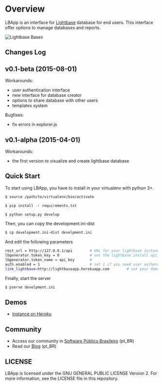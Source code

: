 

# Overview

LBApp is an interface for [Lightbase](http://lightbase.com.br) database for end users. This interface offer options to manage databases and reports. 

![Lightbase Bases](https://dl.dropboxusercontent.com/u/6061429/lightbase-docs/89056015.png)




## Changes Log

## v0.1-beta  (2015-08-01)

Workarounds:

  - user authentication interface
  - new interface for database creator
  - options to share database with other users
  - templates system

Bugfixes:

  - fix errors in explorer.js 

## v0.1-alpha  (2015-04-01)

Workarounds:

  - the first version to visualize and create lightbase database 


## Quick Start

To start using LBApp, you have to install in your virtualenv with python 3+. 


```bash
$ source /path/to/virtualenv/bin/activate
```

```bash
$ pip install -r requirements.txt
```


```bash
$ python setup.py develop
```

Then, you can copy the development.ini-dist 

```bash
$ cp development.ini-dist develpment.ini 
```

And edit the following parameters

```bash
rest_url = http://127.0.0.1/api        # URL for your lightbase instance 
lbgenerator.token_key = 0              # set the lightbase install api_key
lbgenerator.token_name = api_key       #
auth.enabled = 1                       # set 1 if you need user authentication 
link_lightbase=http://lightbaseapp.herokuapp.com        # set your domain here
```


Finally, start the server

```bash
$ pserve develpment.ini 
```


## Demos

 - [Instance on Heroku](http://lightbaseapp.herokuapp.com)


## Community

* Access our community in [Software Público Brasileiro](https://portal.softwarepublico.gov.br/social/lightbase/) (pt_BR)
* Read our [Blog](http://lightbase.com.br/) (pt_BR)


## LICENSE

LBApp is licensed under the GNU GENERAL PUBLIC LICENSE Version 2. For more information, see the LICENSE file in this repository.


